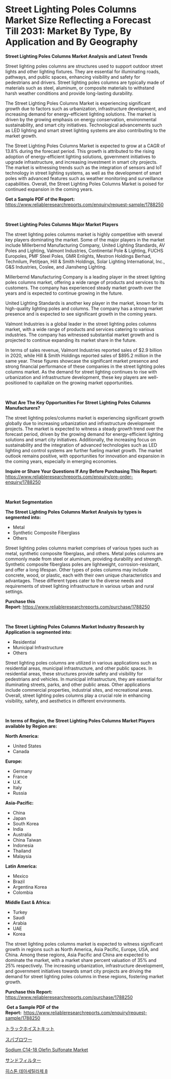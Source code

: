 <p><h1>Street Lighting Poles Columns Market Size Reflecting a Forecast Till 2031: Market By Type, By Application and By Geography</h1></p><p><strong>Street Lighting Poles Columns Market Analysis and Latest Trends</strong></p>
<p><p>Street lighting poles columns are structures used to support outdoor street lights and other lighting fixtures. They are essential for illuminating roads, pathways, and public spaces, enhancing visibility and safety for pedestrians and drivers. Street lighting poles columns are typically made of materials such as steel, aluminum, or composite materials to withstand harsh weather conditions and provide long-lasting durability.</p><p>The Street Lighting Poles Columns Market is experiencing significant growth due to factors such as urbanization, infrastructure development, and increasing demand for energy-efficient lighting solutions. The market is driven by the growing emphasis on energy conservation, environmental sustainability, and smart city initiatives. Technological advancements such as LED lighting and smart street lighting systems are also contributing to the market growth.</p><p>The Street Lighting Poles Columns Market is expected to grow at a CAGR of 13.8% during the forecast period. This growth is attributed to the rising adoption of energy-efficient lighting solutions, government initiatives to upgrade infrastructure, and increasing investment in smart city projects. The market is witnessing trends such as the integration of sensors and IoT technology in street lighting systems, as well as the development of smart poles with advanced features such as weather monitoring and surveillance capabilities. Overall, the Street Lighting Poles Columns Market is poised for continued expansion in the coming years.</p></p>
<p><strong>Get a Sample PDF of the Report:&nbsp;</strong> <a href="https://www.reliableresearchreports.com/enquiry/request-sample/1788250">https://www.reliableresearchreports.com/enquiry/request-sample/1788250</a></p>
<p>&nbsp;</p>
<p><strong>Street Lighting Poles Columns Major Market Players</strong></p>
<p><p>The street lighting poles columns market is highly competitive with several key players dominating the market. Some of the major players in the market include Millerbernd Manufacturing Company, United Lighting Standards, AV Poles and Lighting, Valmont Industries, Continental Pole & Lighting, FUCHS Europoles, PMF Steel Poles, GMR Enlights, Mestron Holdings Berhad, Technilum, Petitjean, Hill & Smith Holdings, Solar Lighting International, Inc., G&S Industries, Coslee, and Jiansheng Lighting.</p><p>Millerbernd Manufacturing Company is a leading player in the street lighting poles columns market, offering a wide range of products and services to its customers. The company has experienced steady market growth over the years and is expected to continue growing in the future.</p><p>United Lighting Standards is another key player in the market, known for its high-quality lighting poles and columns. The company has a strong market presence and is expected to see significant growth in the coming years.</p><p>Valmont Industries is a global leader in the street lighting poles columns market, with a wide range of products and services catering to various industries. The company has witnessed substantial market growth and is projected to continue expanding its market share in the future.</p><p>In terms of sales revenue, Valmont Industries reported sales of $2.9 billion in 2020, while Hill & Smith Holdings reported sales of $895.2 million in the same year. These figures showcase the significant market presence and strong financial performance of these companies in the street lighting poles columns market. As the demand for street lighting continues to rise with urbanization and infrastructure development, these key players are well-positioned to capitalize on the growing market opportunities.</p></p>
<p>&nbsp;</p>
<p><strong>What Are The Key Opportunities For Street Lighting Poles Columns Manufacturers?</strong></p>
<p><p>The street lighting poles/columns market is experiencing significant growth globally due to increasing urbanization and infrastructure development projects. The market is expected to witness a steady growth trend over the forecast period, driven by the growing demand for energy-efficient lighting solutions and smart city initiatives. Additionally, the increasing focus on sustainability and the integration of advanced technologies such as LED lighting and control systems are further fueling market growth. The market outlook remains positive, with opportunities for innovation and expansion in the coming years, especially in emerging economies.</p></p>
<p><strong>Inquire or Share Your Questions If Any Before Purchasing This Report:</strong> <a href="https://www.reliableresearchreports.com/enquiry/pre-order-enquiry/1788250">https://www.reliableresearchreports.com/enquiry/pre-order-enquiry/1788250</a></p>
<p>&nbsp;</p>
<p><strong>Market Segmentation</strong></p>
<p><strong>The Street Lighting Poles Columns Market Analysis by types is segmented into:</strong></p>
<p><ul><li>Metal</li><li>Synthetic Composite Fiberglass</li><li>Others</li></ul></p>
<p><p>Street lighting poles columns market comprises of various types such as metal, synthetic composite fiberglass, and others. Metal poles columns are commonly made from steel or aluminum, providing durability and strength. Synthetic composite fiberglass poles are lightweight, corrosion-resistant, and offer a long lifespan. Other types of poles columns may include concrete, wood, or plastic, each with their own unique characteristics and advantages. These different types cater to the diverse needs and requirements of street lighting infrastructure in various urban and rural settings.</p></p>
<p><strong>Purchase this Report:&nbsp;</strong><a href="https://www.reliableresearchreports.com/purchase/1788250">https://www.reliableresearchreports.com/purchase/1788250</a></p>
<p>&nbsp;</p>
<p><strong>The Street Lighting Poles Columns Market Industry Research by Application is segmented into:</strong></p>
<p><ul><li>Residential</li><li>Municipal Infrastructure</li><li>Others</li></ul></p>
<p><p>Street lighting poles columns are utilized in various applications such as residential areas, municipal infrastructure, and other public spaces. In residential areas, these structures provide safety and visibility for pedestrians and vehicles. In municipal infrastructure, they are essential for illuminating streets, parks, and other public areas. Other applications include commercial properties, industrial sites, and recreational areas. Overall, street lighting poles columns play a crucial role in enhancing visibility, safety, and aesthetics in different environments.</p></p>
<p>&nbsp;</p>
<p><strong>In terms of Region, the Street Lighting Poles Columns Market Players available by Region are:</strong></p>
<p>
    <p> <strong> North America: </strong>
        <ul>
            <li>United States</li>
            <li>Canada</li>
        </ul>
        </p> 
    <p> <strong> Europe: </strong>
        <ul>
            <li>Germany</li>
            <li>France</li>
            <li>U.K.</li>
            <li>Italy</li>
            <li>Russia</li>
        </ul>
        </p> 
    <p> <strong> Asia-Pacific: </strong>
        <ul>
            <li>China</li>
            <li>Japan</li>
            <li>South Korea</li>
            <li>India</li>
            <li>Australia</li>
            <li>China Taiwan</li>
            <li>Indonesia</li>
            <li>Thailand</li>
            <li>Malaysia</li>
        </ul>
        </p> 
    <p> <strong> Latin America: </strong>
        <ul>
            <li>Mexico</li>
            <li>Brazil</li>
            <li>Argentina Korea</li>
            <li>Colombia</li>
        </ul>
        </p> 
    <p> <strong> Middle East & Africa: </strong>
        <ul>
            <li>Turkey</li>
            <li>Saudi</li>
            <li>Arabia</li>
            <li>UAE</li>
            <li>Korea</li>
        </ul>
    </p>
    </p>
<p><p>The street lighting poles columns market is expected to witness significant growth in regions such as North America, Asia Pacific, Europe, USA, and China. Among these regions, Asia Pacific and China are expected to dominate the market, with a market share percent valuation of 35% and 25% respectively. The increasing urbanization, infrastructure development, and government initiatives towards smart city projects are driving the demand for street lighting poles columns in these regions, fostering market growth.</p></p>
<p><strong>Purchase this Report: </strong><a href="https://www.reliableresearchreports.com/purchase/1788250">https://www.reliableresearchreports.com/purchase/1788250</a></p>
<p>&nbsp;<strong>Get a Sample PDF of the Report:&nbsp;&nbsp;</strong><a href="https://www.reliableresearchreports.com/enquiry/request-sample/1788250">https://www.reliableresearchreports.com/enquiry/request-sample/1788250</a></p>
<p><strong></strong></p>
<p><p><a href="https://medium.com/@logaolloway76845/%E3%83%88%E3%83%A9%E3%83%83%E3%82%AF%E3%83%AA%E3%83%95%E3%83%88%E3%82%AD%E3%83%83%E3%83%88%E5%B8%82%E5%A0%B4%E8%A6%8F%E6%A8%A1%E3%81%AF-%E4%B8%96%E7%95%8C%E7%94%A3%E6%A5%AD%E3%81%AB%E3%81%8A%E3%81%91%E3%82%8B%E6%9C%80%E9%81%A9%E3%81%AA%E3%83%9E%E3%83%BC%E3%82%B1%E3%83%86%E3%82%A3%E3%83%B3%E3%82%B0%E3%83%81%E3%83%A3%E3%83%8D%E3%83%AB%E3%82%92%E6%98%8E%E3%82%89%E3%81%8B%E3%81%AB%E3%81%97%E3%81%BE%E3%81%99-4488c6635c56">トラックホイストキット</a></p><p><a href="https://github.com/ReyesKohler20231/Market-Research-Report-List-1/blob/main/46984097360.md">スパブロワー</a></p><p><a href="https://issuu.com/reportprime-2/docs/sodium-c14-18-olefin-sulfonate-market-size-2030.pp">Sodium C14-18 Olefin Sulfonate Market</a></p><p><a href="https://github.com/adcxff01450218/Market-Research-Report-List-1/blob/main/36937687359.md">サンドフィルター</a></p><p><a href="https://github.com/jntpkh496620/Market-Research-Report-List-1/blob/main/32993356251.md">히스톤 데아세틸라제 8</a></p></p>